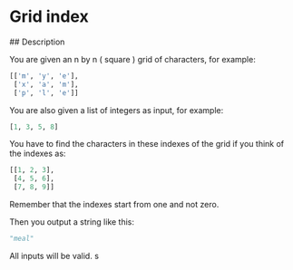 # Grid index

## Description

You are given an n by n ( square ) grid of characters, for example:

```python
[['m', 'y', 'e'],
 ['x', 'a', 'm'],
 ['p', 'l', 'e']]
```

You are also given a list of integers as input, for example:

```python
[1, 3, 5, 8]
```

You have to find the characters in these indexes of the grid if you think of the indexes as:

```python
[[1, 2, 3],
 [4, 5, 6],
 [7, 8, 9]]
```

Remember that the indexes start from one and not zero.

Then you output a string like this:

```python
"meal"
```

All inputs will be valid.
s